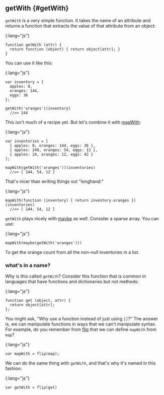 ## getWith {#getWith}

`getWith` is a very simple function. It takes the name of an attribute and returns a function that extracts the value of that attribute from an object:

{:lang="js"}
~~~~~~~~
function getWith (attr) {
  return function (object) { return object[attr]; }
}
~~~~~~~~

You can use it like this:

{:lang="js"}
~~~~~~~~
var inventory = {
  apples: 0,
  oranges: 144,
  eggs: 36
};

getWith('oranges')(inventory)
  //=> 144
~~~~~~~~

This isn't much of a recipe yet. But let's combine it with [mapWith](#mapWith):

{:lang="js"}
~~~~~~~~
var inventories = [
  { apples: 0, oranges: 144, eggs: 36 },
  { apples: 240, oranges: 54, eggs: 12 },
  { apples: 24, oranges: 12, eggs: 42 }
];

mapWith(getWith('oranges'))(inventories)
  //=> [ 144, 54, 12 ]
~~~~~~~~

That's nicer than writing things out "longhand:"

{:lang="js"}
~~~~~~~~
mapWith(function (inventory) { return inventory.oranges })(inventories)
  //=> [ 144, 54, 12 ]
~~~~~~~~

`getWith` plays nicely with [maybe](#maybe) as well. Consider a sparse array. You can use:

{:lang="js"}
~~~~~~~~
mapWith(maybe(getWith('oranges')))
~~~~~~~~

To get the orange count from all the non-null inventories in a list.

### what's in a name?

Why is this called `getWith`? Consider this function that is common in languages that have functions and dictionaries but not methods:

{:lang="js"}
~~~~~~~~
function get (object, attr) {
  return object[attr];
};
~~~~~~~~

You might ask, "Why use a function instead of just using `[]`?" The answer is, we can manipulate functions in ways that we can't manipulate syntax. For example, do you remember from [flip](#flip) that we can define `mapWith` from `map`?

{:lang="js"}
~~~~~~~~
var mapWith = flip(map);
~~~~~~~~

We can do the same thing with `getWith`, and that's why it's named in this fashion:

{:lang="js"}
~~~~~~~~
var getWith = flip(get)
~~~~~~~~
